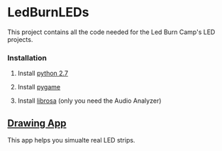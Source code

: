 # LedBurnLEDs

This project contains all the code needed for the Led Burn Camp's LED projects.


### Installation

1. Install [python 2.7](https://www.python.org/download/releases/2.7)

2. Install [pygame](http://www.pygame.org/download.shtml)

3. Install [librosa](https://github.com/librosa/librosa) (only you need the Audio Analyzer)


## [Drawing App](Simulator/DrawingApp)
This app helps you simualte real LED strips.
